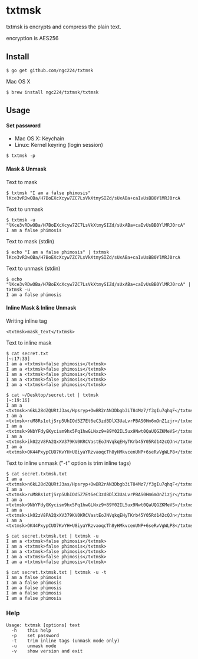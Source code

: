 # txtmsk
txtmsk is encrypts and compress the plain text.

encryption is AES256

## Install
```
$ go get github.com/ngc224/txtmsk
```

Mac OS X
```
$ brew install ngc224/txtmsk/txtmsk
```

## Usage
#### Set password

- Mac OS X: Keychain
- Linux: Kernel keyring (login session)

```
$ txtmsk -p
```

#### Mask & Unmask

Text to mask
```
$ txtmsk "I am a false phimosis"
lKce3vRDwOBa/H7BoEXcXcyw7ZC7LsVkXtmySIZd/sUxABa+caIvUsBB0YlMRJ0rcA
```

Text to unmask
```
$ txtmsk -u "lKce3vRDwOBa/H7BoEXcXcyw7ZC7LsVkXtmySIZd/sUxABa+caIvUsBB0YlMRJ0rcA"
I am a false phimosis
```

Text to mask (stdin)
```
$ echo "I am a false phimosis" | txtmsk
lKce3vRDwOBa/H7BoEXcXcyw7ZC7LsVkXtmySIZd/sUxABa+caIvUsBB0YlMRJ0rcA
```

Text to unmask (stdin)
```
$ echo "lKce3vRDwOBa/H7BoEXcXcyw7ZC7LsVkXtmySIZd/sUxABa+caIvUsBB0YlMRJ0rcA" | txtmsk -u
I am a false phimosis
```

#### Inline Mask & Inline Unmask

Writing inline tag
```
<txtmsk>mask_text</txtmsk>
```

Text to inline mask
```
$ cat secret.txt                                                                                                                                                         [~:17:39]
I am a <txtmsk>false phimosis</txtmsk>
I am a <txtmsk>false phimosis</txtmsk>
I am a <txtmsk>false phimosis</txtmsk>
I am a <txtmsk>false phimosis</txtmsk>
I am a <txtmsk>false phimosis</txtmsk>

$ cat ~/Desktop/secret.txt | txtmsk                                                                                                                                                [~:19:16]
I am a <txtmsk>n6kL28dZQURtJ3as/Hpsryp+OwBR2rAN3Dbgb3iT84Mz7/f3gIu7qhqF</txtmsk>
I am a <txtmsk>ruM8Rs1otjSrp5UhIOd5Z7Et6eC3zdBDlX3UaLvrPBAS0Hm6mOnZ1zjr</txtmsk>
I am a <txtmsk>9NbYFdyGKycism9hx5Pq1hwGLNxz9+89Y02IL5ux9Nwt0QaUQGZKMeVS</txtmsk>
I am a <txtmsk>ik02zV8PA2QxXV379KV0KRCVastEoJNVqkqEHyTKrb45Y05Rd142cQJn</txtmsk>
I am a <txtmsk>OK44PxypCUO7KvYH+U8iyaYRzvaoqcTh8yHMkvcenUNP+6seRvVgWLP8</txtmsk>
```

Text to inline unmask ("-t" option is trim inline tags)
```
$ cat secret.txtmsk.txt
I am a <txtmsk>n6kL28dZQURtJ3as/Hpsryp+OwBR2rAN3Dbgb3iT84Mz7/f3gIu7qhqF</txtmsk>
I am a <txtmsk>ruM8Rs1otjSrp5UhIOd5Z7Et6eC3zdBDlX3UaLvrPBAS0Hm6mOnZ1zjr</txtmsk>
I am a <txtmsk>9NbYFdyGKycism9hx5Pq1hwGLNxz9+89Y02IL5ux9Nwt0QaUQGZKMeVS</txtmsk>
I am a <txtmsk>ik02zV8PA2QxXV379KV0KRCVastEoJNVqkqEHyTKrb45Y05Rd142cQJn</txtmsk>
I am a <txtmsk>OK44PxypCUO7KvYH+U8iyaYRzvaoqcTh8yHMkvcenUNP+6seRvVgWLP8</txtmsk>

$ cat secret.txtmsk.txt | txtmsk -u
I am a <txtmsk>false phimosis</txtmsk>
I am a <txtmsk>false phimosis</txtmsk>
I am a <txtmsk>false phimosis</txtmsk>
I am a <txtmsk>false phimosis</txtmsk>
I am a <txtmsk>false phimosis</txtmsk>

$ cat secret.txtmsk.txt | txtmsk -u -t
I am a false phimosis
I am a false phimosis
I am a false phimosis
I am a false phimosis
I am a false phimosis
```

### Help

```
Usage: txtmsk [options] text
  -h    this help
  -p    set password
  -t    trim inline tags (unmask mode only)
  -u    unmask mode
  -v    show version and exit
```
